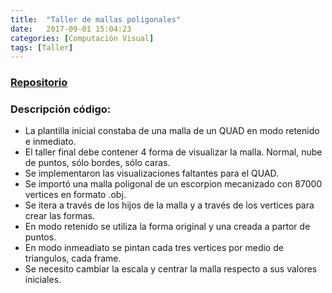```yaml
---
title:  "Taller de mallas poligonales"
date:   2017-09-01 15:04:23
categories: [Computación Visual]
tags: [Taller]
---
```

### [Repositorio](https://github.com/Radiezca/Taller-de-mallas-poligonales)

### Descripción código:

* La plantilla inicial constaba de una malla de un QUAD en modo retenido e inmediato. 
* El taller final debe contener 4 forma de visualizar la malla. Normal, nube de puntos, sólo bordes, sólo caras.
* Se implementaron las visualizaciones faltantes para el QUAD.
* Se importó una malla poligonal de un escorpion mecanizado con 87000 vertices en formato .obj.
* Se itera a través de los hijos de la malla y a través de los vertices para crear las formas.
* En modo retenido se utiliza la forma original y una creada a partor de puntos.
* En modo inmeadiato se pintan cada tres vertices por medio de triangulos, cada frame.
* Se necesito cambiar la escala y centrar la malla respecto a sus valores iniciales.
